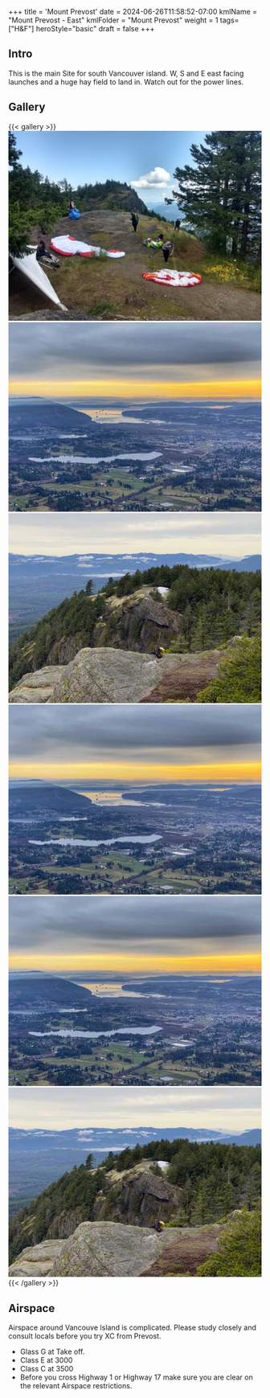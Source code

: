 +++
title = 'Mount Prevost'
date = 2024-06-26T11:58:52-07:00
kmlName = "Mount Prevost - East"
kmlFolder = "Mount Prevost"
weight = 1
tags= ["H&F"]
heroStyle="basic"
draft = false
+++
## Intro
This is the main Site for south Vancouver island.   W, S and E east facing launches and a huge hay field to land in.  Watch out for the power lines.

## Gallery
{{< gallery >}}
  <img src="featured.jpg" class="grid-w33" />
  <img src="gallery/02.jpg" class="grid-w33" />
  <img src="gallery/03.jpg" class="grid-w33" />
  <img src="gallery/04.jpg" class="grid-w33" />
  <img src="gallery/05.jpg" class="grid-w33" />
  <img src="gallery/06.jpg" class="grid-w33" />
{{< /gallery >}}

## Airspace
Airspace around Vancouve Island is complicated.  Please study closely and consult locals before you try XC from Prevost.
* Glass G at Take off.  
* Class E at 3000
* Class C at 3500
* Before you cross Highway 1 or Highway 17 make sure you are clear on the relevant Airspace restrictions.